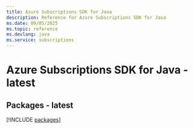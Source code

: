 ```yaml
---
title: Azure Subscriptions SDK for Java
description: Reference for Azure Subscriptions SDK for Java
ms.date: 09/05/2025
ms.topic: reference
ms.devlang: java
ms.service: subscriptions
---
```

# Azure Subscriptions SDK for Java - latest
## Packages - latest
[!INCLUDE [packages](subscriptions-index.md)]